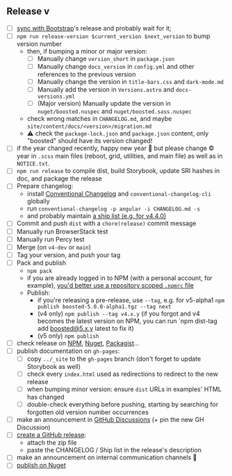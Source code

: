 ## Release v

- [ ] [sync with Bootstrap](https://github.com/Orange-OpenSource/Orange-Boosted-Bootstrap/wiki/Syncing-with-Bootstrap)'s release and probably wait for it;
- [ ] `npm run release-version $current_version $next_version` to bump version number
  - then, if bumping a minor or major version:
    - [ ] Manually change `version_short` in `package.json`
    - [ ] Manually change `docs_version` in `config.yml` and other references to the previous version
    - [ ] Manually change the version in `title-bars.css` and `dark-mode.md`
    - [ ] Manually add the version in `Versions.astro` and `docs-versions.yml`
    - [ ] (Major version) Manually update the version in `nuget/boosted.nuspec` and `nuget/boosted.sass.nuspec`
  - check wrong matches in `CHANGELOG.md`, and maybe `site/content/docs/<version>/migration.md`
  - :warning: check the `package-lock.json` and `package.json` content, only "boosted" should have its version changed!
- [ ] if the year changed recently, happy new year :tada: but please change © year in `.scss` main files (reboot, grid, utilities, and main file) as well as in `NOTICE.txt`.
- [ ] `npm run release` to compile dist, build Storybook, update SRI hashes in doc, and package the release
- [ ] Prepare changelog:
  - install [Conventional Changelog](https://github.com/conventional-changelog/conventional-changelog) and `conventional-changelog-cli` globally
  - run `conventional-changelog -p angular -i CHANGELOG.md -s`
  - and probably maintain [a ship list (e.g. for v4.4.0)](https://github.com/Orange-OpenSource/Orange-Boosted-Bootstrap/issues/226)
- [ ] Commit and push `dist` with a `chore(release)` commit message
- [ ] Manually run BrowserStack test
- [ ] Manually run Percy test
- [ ] Merge (on `v4-dev` or `main`)
- [ ] Tag your version, and push your tag
- [ ] Pack and publish
  - `npm pack`
  - if you are already logged in to NPM (with a personal account, for example), [you'd better use a repository scoped `.npmrc` file](https://stackoverflow.com/questions/30114166/how-to-have-multiple-npm-users-set-up-locally)
  - Publish:
    - if you're releasing a pre-release, use `--tag`, e.g. for v5-alpha1 `npm publish boosted-5.0.0-alpha1.tgz --tag next`
    - (v4 only) `npm publish --tag v4.x.y` (if you forgot and v4 becomes the latest version on NPM, you can run `npm dist-tag add boosted@5.x.y latest to fix it)
    - (v5 only) `npm publish`
- [ ] check release on [NPM](https://www.npmjs.com/package/boosted), [Nuget](https://www.nuget.org/packages/boosted/), [Packagist](https://packagist.org/packages/orange-opensource/orange-boosted-bootstrap)…
- [ ] publish documentation on `gh-pages`:
  - [ ] copy `../_site` to the `gh-pages` branch (don't forget to update Storybook as well)
  - [ ] check every `index.html` used as redirections to redirect to the new release
  - [ ] when bumping minor version: ensure `dist` URLs in examples' HTML has changed
  - [ ] double-check everything before pushing, starting by searching for forgotten old version number occurrences
- [ ] make an announcement in [GitHub Discussions](https://github.com/Orange-OpenSource/Orange-Boosted-Bootstrap/discussions/categories/announcements) (+ pin the new GH Discussion)
- [ ] [create a GitHub release](https://github.com/Orange-OpenSource/Orange-Boosted-Bootstrap/releases/new):
  - attach the zip file
  - paste the CHANGELOG / Ship list in the release's description
- [ ] make an announcement on internal communication channels :tada:
- [ ] [publish on Nuget](https://github.com/Orange-OpenSource/Orange-Boosted-Bootstrap/wiki/Generate-NuGet-packages)
